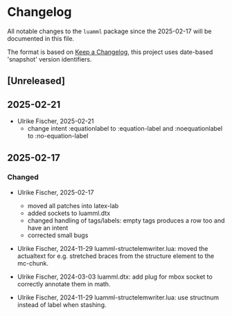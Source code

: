 # Changelog
All notable changes to the `luamml` package since the
2025-02-17 will be documented in this file.

The format is based on [Keep a Changelog](https://keepachangelog.com/en/1.0.0/),
this project uses date-based 'snapshot' version identifiers.

## [Unreleased]

## 2025-02-21

- Ulrike Fischer, 2025-02-21
  * change intent :equationlabel to :equation-label and 
  :noequationlabel to :no-equation-label
  

## 2025-02-17

### Changed
- Ulrike Fischer, 2025-02-17
  * moved all patches into latex-lab
  * added sockets to luamml.dtx
  * changed handling of tags/labels: empty tags produces a row too and have an intent
  * corrected small bugs 

- Ulrike Fischer, 2024-11-29
  luamml-structelemwriter.lua: moved the actualtext for e.g. stretched braces from the structure element to the mc-chunk.

- Ulrike Fischer, 2024-03-03
  luamml.dtx: add plug for mbox socket to correctly annotate them in math.

- Ulrike Fischer, 2024-11-29
  luamml-structelemwriter.lua: use structnum instead of label when stashing. 
